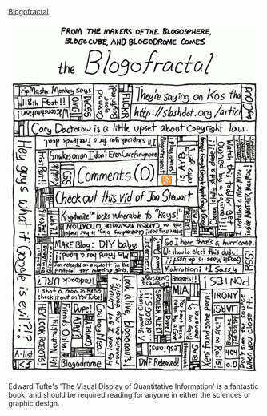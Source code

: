 [Blogofractal](https://xkcd.com/124)

![Blogofractal](./random_comic.png)

Edward Tufte's 'The Visual Display of Quantitative Information' is a fantastic book, and should be required reading for anyone in either the sciences or graphic design.

